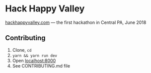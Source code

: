 # Hack Happy Valley

[hackhappyvalley.com](https://hackhappyvalley.com) — the first hackathon in Central PA, June 2018

## Contributing

1.  Clone, `cd`
2.  `yarn && yarn run dev`
3.  Open [localhost:8000](http://localhost:8000)
4.  See CONTRIBUTING.md file
